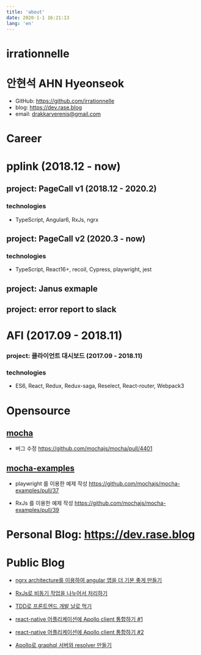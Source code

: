 ```yaml
---
title: 'about'
date: 2020-1-1 16:21:13
lang: 'en'
---
```


# irrationnelle

# 안현석 AHN Hyeonseok

- GitHub: https://github.com/irrationnelle
- blog: https://dev.rase.blog
- email: <drakkarverenis@gmail.com>

# Career

# pplink (2018.12 - now)

## project: PageCall v1 (2018.12 - 2020.2)

### technologies

- TypeScript, Angular6, RxJs, ngrx

## project: PageCall v2 (2020.3 - now)

### technologies

- TypeScript, React16+, recoil, Cypress, playwright, jest

## project: Janus exmaple

## project: error report to slack

# AFI (2017.09 - 2018.11)

### project: 클라이언트 대시보드 (2017.09 - 2018.11)

### technologies

- ES6, React, Redux, Redux-saga, Reselect, React-router, Webpack3

# Opensource

## [mocha](https://github.com/mochajs/mocha)

- 버그 수정 https://github.com/mochajs/mocha/pull/4401

## [mocha-examples](https://github.com/mochajs/mocha-examples)

- playwright 를 이용한 예제 작성 https://github.com/mochajs/mocha-examples/pull/37

- RxJs 를 이용한 예제 작성 https://github.com/mochajs/mocha-examples/pull/39

# Personal Blog: <https://dev.rase.blog>

# Public Blog

- [ngrx architecture를 이용하여 angular 앱을 더 기분 좋게 만들기](https://medium.com/pplink/ngrx-architecture를-이용하여-angular-앱을-더-기분-좋게-만들기-9182c582a113)
- [RxJs로 비동기 작업을 나누어서 처리하기](https://medium.com/pplink/rxjs로-비동기-작업을-나누어서-처리하기-258011a083d8)

- [TDD로 프론트엔드 개발 날로 먹기](https://medium.com/pplink/tdd로-프론트엔드-개발-날로-먹기-a95e428d929)

- [react-native 어플리케이션에 Apollo client 통합하기 #1](https://medium.com/react-native-seoul/react-native-어플리케이션에-apollo-client-통합하기-1-48f449111332) 
- [react-native 어플리케이션에 Apollo client 통합하기 #2](https://medium.com/react-native-seoul/react-native-어플리케이션에-apollo-client-통합하기-2-f5c116377d0d)
- [Apollo로 graphql 서버와 resolver 만들기](https://medium.com/graphql-seoul/apollo로-graphql-서버와-resolver-만들기-54f6374f49dc)
